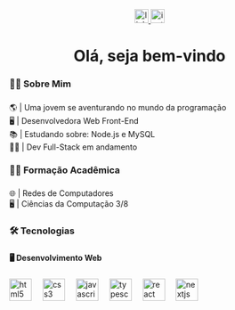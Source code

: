 <div align="center">
  <a href="https://www.linkedin.com/in/mariana-costa-a702aa281/" target="_blank">
    <img src="https://img.shields.io/static/v1?message=LinkedIn&logo=linkedin&label=&color=0077B5&logoColor=white&labelColor=&style=for-the-badge" height="25" alt="linkedin logo"  />
  </a>
  <a href="https://www.instagram.com/marian4.cost4/" target="_blank">
    <img src="https://img.shields.io/static/v1?message=Instagram&logo=instagram&label=&color=E4405F&logoColor=white&labelColor=&style=for-the-badge" height="25" alt="instagram logo"  />
  </a>
</div>

###

<h1 align="center">Olá, seja bem-vindo</h1>

###

<h3 align="left">👩‍💻 Sobre Mim</h3>

###

<p align="left">🌎 | Uma jovem se aventurando no mundo da programação<br>🖥️ | Desenvolvedora Web Front-End<br>📚 | Estudando sobre: Node.js e MySQL<br>👩‍💻 | Dev Full-Stack em andamento</p>

###

<h3 align="left">👩‍💻 Formação Acadêmica</h3>

###

<p align="left">🌐 | Redes de Computadores<br>🖥️ | Ciências da Computação 3/8</p>

###

<h3 align="left">🛠 Tecnologias</h3>

###

<h4 align="left">🖥️ Desenvolvimento Web</h4>

###

<div align="left">
  <img src="https://cdn.jsdelivr.net/gh/devicons/devicon/icons/html5/html5-original.svg" height="40" alt="html5 logo"  />
  <img width="12" />
  <img src="https://cdn.jsdelivr.net/gh/devicons/devicon/icons/css3/css3-original.svg" height="40" alt="css3 logo"  />
  <img width="12" />
  <img src="https://cdn.jsdelivr.net/gh/devicons/devicon/icons/javascript/javascript-original.svg" height="40" alt="javascript logo"  />
  <img width="12" />
  <img src="https://cdn.jsdelivr.net/gh/devicons/devicon/icons/typescript/typescript-original.svg" height="40" alt="typescript logo"  />
  <img width="12" />
  <img src="https://cdn.jsdelivr.net/gh/devicons/devicon/icons/react/react-original.svg" height="40" alt="react logo"  />
  <img width="12" />
  <img src="https://cdn.jsdelivr.net/gh/devicons/devicon/icons/nextjs/nextjs-original.svg" height="40" alt="nextjs logo"  />
  <img width="12" />
</div>

###
